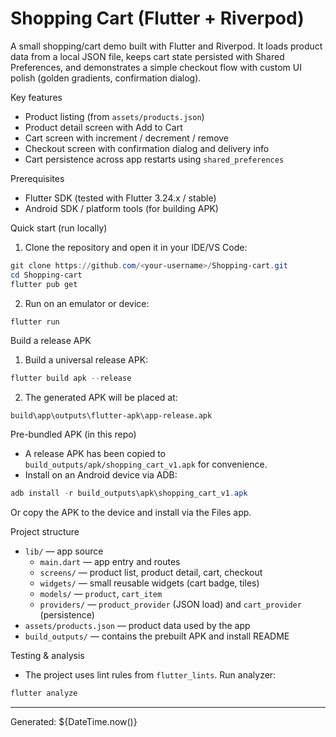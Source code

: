 
# Shopping Cart (Flutter + Riverpod)

A small shopping/cart demo built with Flutter and Riverpod. It loads product data from a local JSON file, keeps cart state persisted with Shared Preferences, and demonstrates a simple checkout flow with custom UI polish (golden gradients, confirmation dialog).


Key features
- Product listing (from `assets/products.json`)
- Product detail screen with Add to Cart
- Cart screen with increment / decrement / remove
- Checkout screen with confirmation dialog and delivery info
- Cart persistence across app restarts using `shared_preferences`

Prerequisites
- Flutter SDK (tested with Flutter 3.24.x / stable)
- Android SDK / platform tools (for building APK)

Quick start (run locally)
1. Clone the repository and open it in your IDE/VS Code:

```powershell
git clone https://github.com/<your-username>/Shopping-cart.git
cd Shopping-cart
flutter pub get
```

2. Run on an emulator or device:

```powershell
flutter run
```

Build a release APK
1. Build a universal release APK:

```powershell
flutter build apk --release
```

2. The generated APK will be placed at:
```
build\app\outputs\flutter-apk\app-release.apk
```

Pre-bundled APK (in this repo)
- A release APK has been copied to `build_outputs/apk/shopping_cart_v1.apk` for convenience.
- Install on an Android device via ADB:

```powershell
adb install -r build_outputs\apk\shopping_cart_v1.apk
```

Or copy the APK to the device and install via the Files app.

Project structure
- `lib/` — app source
	- `main.dart` — app entry and routes
	- `screens/` — product list, product detail, cart, checkout
	- `widgets/` — small reusable widgets (cart badge, tiles)
	- `models/` — `product`, `cart_item`
	- `providers/` — `product_provider` (JSON load) and `cart_provider` (persistence)
- `assets/products.json` — product data used by the app
- `build_outputs/` — contains the prebuilt APK and install README

Testing & analysis
- The project uses lint rules from `flutter_lints`. Run analyzer:

```powershell
flutter analyze
```
---
Generated: ${DateTime.now()}
